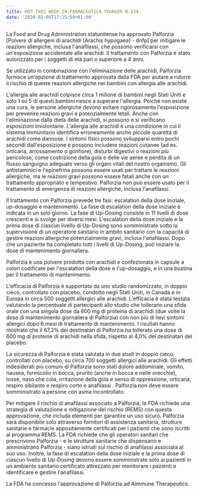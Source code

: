 ```yaml
---
title: HOT THIS WEEK IN FARMACEUTICA YOUNGER N.134
date: '2020-02-08T17:25:58+01:00'
---
```

La Food and Drug Administration statunitense ha approvato Palforzia \[Polvere di allergeni di arachidi (Arachis hypogaea) - dnfp] per mitigare le reazioni allergiche, inclusa l'anafilassi, che possono verificarsi con un'esposizione accidentale alle arachidi. Il trattamento con Palforzia è stato autorizzato per i soggetti di età pari o superiore a 4 anni. 

Se utilizzato in combinazione con l'eliminazione delle arachidi, Palforzia fornisce un'opzione di trattamento approvata dalla FDA per aiutare a ridurre il rischio di queste reazioni allergiche nei bambini con allergia alle arachidi. 

L'allergia alle arachidi colpisce circa 1 milione di bambini negli Stati Uniti e solo 1 su 5 di questi bambini riesce a superare l'allergia. Poiché non esiste una cura, le persone allergiche devono evitare rigorosamente l'esposizione per prevenire reazioni gravi e potenzialmente letali. Anche con l'eliminazione dalla dieta delle arachidi, si possono e si verificano esposizioni involontarie. L'allergia alle arachidi è una condizione in cui il sistema immunitario identifica erroneamente anche piccole quantità di arachidi come dannose. I sintomi fisici possono svilupparsi entro pochi secondi dall'esposizione e possono includere reazioni cutanee (ad es. orticaria, arrossamento o gonfiore), disturbi digestivi o reazioni più pericolose, come costrizione della gola e delle vie aeree e perdita di un flusso sanguigno adeguato verso gli organi vitali del nostro organismo. Gli antistaminici e l'epinefrina possono essere usati per trattare le reazioni allergiche, ma le reazioni gravi possono essere fatali anche con un trattamento appropriato e tempestivo. Palforzia non può essere usato per il trattamento di emergenza di reazioni allergiche, inclusa l'anafilassi. 

Il trattamento con Palforzia prevede tre fasi: escalation della dose iniziale, up-dosaggio e mantenimento. La fase di escalation della dose iniziale è indicata in un solo giorno. La fase di Up-Dosing consiste in 11 livelli di dose crescenti e si svolge per diversi mesi. L'escalation della dose iniziale e la prima dose di ciascun livello di Up-Dosing sono somministrate sotto la supervisione di un operatore sanitario in ambito sanitario con la capacità di gestire reazioni allergiche potenzialmente gravi, inclusa l'anafilassi. Dopo che un paziente ha completato tutti i livelli di Up-Dosing, può iniziare la dose di mantenimento giornaliera. 

Palforzia è una polvere prodotta con arachidi e confezionata in capsule a colori codificate per l'escalation della dose e l'up-dosaggio, e in una bustina per il trattamento di mantenimento. 

L'efficacia di Palforzia è supportata da uno studio randomizzato, in doppio cieco, controllato con placebo, condotto negli Stati Uniti, in Canada e in Europa in circa 500 soggetti allergici alle arachidi. L'efficacia è stata testata valutando la percentuale di partecipanti allo studio che tollerano una sfida orale con una singola dose da 600 mg di proteina di arachidi (due volte la dose di mantenimento giornaliera di Palforzia) con non più di lievi sintomi allergici dopo 6 mesi di trattamento di mantenimento. I risultati hanno mostrato che il 67,2% dei destinatari di Palforzia ha tollerato una dose di 600 mg di proteine ​​di arachidi nella sfida, rispetto al 4,0% dei destinatari del placebo. 



La sicurezza di Palforzia è stata valutata in due studi in doppio cieco, controllati con placebo, su circa 700 soggetti allergici alle arachidi. Gli effetti indesiderati più comuni di Palforzia sono stati dolore addominale, vomito, nausea, formicolio in bocca, prurito (anche in bocca e nelle orecchie), tosse, naso che cola, irritazione della gola e senso di oppressione, orticaria, respiro sibilante e respiro corto e anafilassi . Palforzia non deve essere somministrato a persone con asma incontrollato.



Per mitigare il rischio di anafilassi associato a Palforzia, la FDA richiede una strategia di valutazione e mitigazione del rischio (REMS) con questa approvazione, che includa elementi per garantire un uso sicuro. Palforzia sarà disponibile solo attraverso fornitori di assistenza sanitaria, strutture sanitarie e farmacie appositamente certificati per i pazienti che sono iscritti al programma REMS. La FDA richiede che gli operatori sanitari che prescrivono Palforzia - e le strutture sanitarie che dispensano e amministrano Palforzia - siano istruiti sul rischio di anafilassi associata al suo uso. Inoltre, la fase di escalation della dose iniziale e la prima dose di ciascun livello di Up-Dosing devono essere somministrate solo ai pazienti in un ambiente sanitario certificato attrezzato per monitorare i pazienti e identificare e gestire l'anafilassi.



La FDA ha concesso l'approvazione di Palforzia ad Aimmune Therapeutics.
